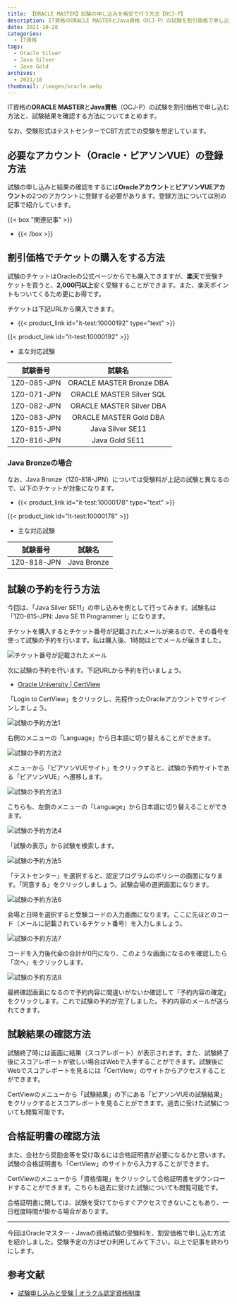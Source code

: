 ```yaml
---
title: 【ORACLE MASTER】試験の申し込みを格安で行う方法【OCJ-P】
description: IT資格のORACLE MASTERとJava資格（OCJ-P）の試験を割引価格で申し込む方法と、試験結果を確認する方法についてまとめます。
date: 2021-10-28
categories: 
  - IT資格
tags: 
  - Oracle Silver
  - Java Silver
  - Java Gold
archives: 
  - 2021/10
thumbnail: /images/oracle.webp
---
```


IT資格の**ORACLE MASTER**と**Java資格**（OCJ-P）の試験を割引価格で申し込む方法と、試験結果を確認する方法についてまとめます。

<!--more-->

なお、受験形式はテストセンターでCBT方式での受験を想定しています。

## 必要なアカウント（Oracle・ピアソンVUE）の登録方法

試験の申し込みと結果の確認をするには**Oracleアカウント**と**ピアソンVUEアカウント**の2つのアカウントに登録する必要があります。登録方法については別の記事で紹介しています。

{{< box "関連記事" >}}
* [](oracle-pearsonvue)
{{< /box >}}

## 割引価格でチケットの購入をする方法

試験のチケットはOracleの公式ページからでも購入できますが、**楽天**で受験チケットを買うと、**2,000円以上**安く受験することができます。また、楽天ポイントもついてくるため更にお得です。

チケットは下記URLから購入できます。

* {{< product_link id="it-test:10000192" type="text" >}}

{{< product_link id="it-test:10000192" >}}

* 主な対応試験

|試験番号|試験名|
| :---: | :---: |
|1Z0-085-JPN|ORACLE MASTER Bronze DBA|
|1Z0-071-JPN|ORACLE MASTER Silver SQL|
|1Z0-082-JPN|ORACLE MASTER Silver DBA|
|1Z0-083-JPN|ORACLE MASTER Gold DBA|
|1Z0-815-JPN|Java Silver SE11|
|1Z0-816-JPN|Java Gold SE11|

### Java Bronzeの場合

なお、Java Bronze（1Z0-818-JPN）については受験料が上記の試験と異なるので、以下のチケットが対象になります。

* {{< product_link id="it-test:10000178" type="text" >}}

{{< product_link id="it-test:10000178" >}}

* 主な対応試験

|試験番号|試験名|
| :---: | :---: |
|1Z0-818-JPN|Java Bronze|

## 試験の予約を行う方法

今回は、「Java Silver SE11」の申し込みを例として行ってみます。試験名は「1Z0-815-JPN: Java SE 11 Programmer I」になります。

チケットを購入するとチケット番号が記載されたメールが来るので、その番号を使って試験の予約を行います。私は購入後、1時間ほどでメールが届きました。

![チケット番号が記載されたメール](/images/javasilver-se11-application-01.png)

次に試験の予約を行います。下記URLから予約を行いましょう。

* [Oracle University | CertView](https://catalog-education.oracle.com/pls/apex/f?p=1010:26:564432523336)

「Login to CertView」をクリックし、先程作ったOracleアカウントでサインインしましょう。

![試験の予約方法1](/images/javasilver-se11-application-02.png)

右側のメニューの「Language」から日本語に切り替えることができます。

![試験の予約方法2](/images/javasilver-se11-application-03.png)

メニューから「ピアソンVUEサイト」をクリックすると、試験の予約サイトである「ピアソンVUE」へ遷移します。 

![試験の予約方法3](/images/javasilver-se11-application-04.png)

こちらも、左側のメニューの「Language」から日本語に切り替えることができます。

![試験の予約方法4](/images/javasilver-se11-application-05.png)

「試験の表示」から試験を検索します。

![試験の予約方法5](/images/javasilver-se11-application-06.png)

「テストセンター」を選択すると、認定プログラムのポリシーの画面になります。「同意する」をクリックしましょう。試験会場の選択画面になります。

![試験の予約方法6](/images/javasilver-se11-application-07.png)

会場と日時を選択すると受験コードの入力画面になります。ここに先ほどのコード（メールに記載されているチケット番号）を入力しましょう。

![試験の予約方法7](/images/javasilver-se11-application-08.png)

コードを入力後代金の合計が0円になり、このような画面になるのを確認したら「次へ」をクリックします。

![試験の予約方法8](/images/javasilver-se11-application-09.png)

最終確認画面になるので予約内容に間違いがないか確認して「予約内容の確定」をクリックします。これで試験の予約が完了しました。予約内容のメールが送られてきます。

## 試験結果の確認方法

試験終了時には画面に結果（スコアレポート）が表示されます。また、試験終了後にスコアレポートが欲しい場合はWebで入手することができます。試験後にWebでスコアレポートを見るには「CertView」のサイトからアクセスすることができます。

CertViewのメニューから「試験結果」の下にある「ピアソンVUEの試験結果」をクリックするとスコアレポートを見ることができます。過去に受けた試験についても閲覧可能です。

## 合格証明書の確認方法

また、会社から奨励金等を受け取るには合格証明書が必要になるかと思います。試験の合格証明書も「CertView」のサイトから入力することができます。

CertViewのメニューから「資格情報」をクリックして合格証明書をダウンロードすることができます。こちらも過去に受けた試験についても閲覧可能です。

合格証明書に関しては、試験を受けてからすぐアクセスできないこともあり、一日程度時間が掛かる場合があります。

* * *

今回はOracleマスター・Javaの資格試験の受験料を、割安価格で申し込む方法を紹介しました。受験予定の方はぜひ利用してみて下さい。以上で記事を終わりにします。

## 参考文献

* [試験申し込みと受験 | オラクル認定資格制度](https://www.oracle.com/jp/education/certification/examinfo-172594-ja.html#take)